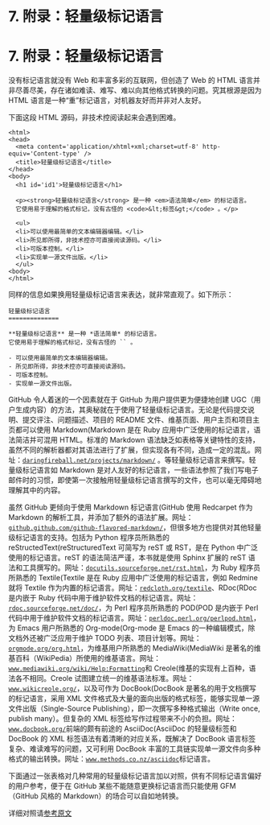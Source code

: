 # 7\. 附录：轻量级标记语言

# 7\. 附录：轻量级标记语言

没有标记语言就没有 Web 和丰富多彩的互联网，但创造了 Web 的 HTML 语言并非尽善尽美，存在诸如难读、难写、难以向其他格式转换的问题。究其根源是因为 HTML 语言是一种“重”标记语言，对机器友好而并非对人友好。

下面这段 HTML 源码，非技术控阅读起来会遇到困难。

```
<html>
<head>
  <meta content='application/xhtml+xml;charset=utf-8' http-equiv='Content-type' />
  <title>轻量级标记语言</title>
</head>
<body>
  <h1 id='id1'>轻量级标记语言</h1>

  <p><strong>轻量级标记语言</strong> 是一种 <em>语法简单</em> 的标记语言。
  它使用易于理解的格式标记，没有古怪的 <code>&lt;标签&gt;</code> 。</p>

  <ul>
  <li>可以使用最简单的文本编辑器编辑。</li>
  <li>所见即所得，非技术控亦可直接阅读源码。</li>
  <li>可版本控制。</li>
  <li>实现单一源文件出版。</li>
  </ul>
<body>
</html> 
```

同样的信息如果换用轻量级标记语言来表达，就非常直观了。如下所示：

```
轻量级标记语言
==============

**轻量级标记语言** 是一种 *语法简单* 的标记语言。
它使用易于理解的格式标记，没有古怪的 `` 。

- 可以使用最简单的文本编辑器编辑。
- 所见即所得，非技术控亦可直接阅读源码。
- 可版本控制。
- 实现单一源文件出版。 
```

GitHub 令人着迷的一个因素就在于 GitHub 为用户提供更为便捷地创建 UGC（用户生成内容）的方法，其奥秘就在于使用了轻量级标记语言。无论是代码提交说明、提交评注、问题描述、项目的 README 文件、维基页面、用户主页和项目主页都可以使用 Markdown(Markdown 是在 Ruby 应用中广泛使用的标记语言，语法简洁并可混用 HTML。标准的 Markdown 语法缺乏如表格等关键特性的支持，虽然不同的解析器都对其语法进行了扩展，但实现各有不同，造成一定的混乱。网址：[`daringfireball.net/projects/markdown/`](http://daringfireball.net/projects/markdown/) 。等轻量级标记语言来撰写。轻量级标记语言如 Markdown 是对人友好的标记语言，一些语法参照了我们写电子邮件时的习惯，即使第一次接触用轻量级标记语言撰写的文件，也可以毫无障碍地理解其中的内容。

虽然 GitHub 更倾向于使用 Markdown 标记语言(GitHub 使用 Redcarpet 作为 Markdown 的解析工具，并添加了额外的语法扩展。网址：[`github.github.com/github-flavored-markdown/`](http://github.github.com/github-flavored-markdown/)，但很多地方也提供对其他轻量级标记语言的支持。包括为 Python 程序员所熟悉的 reStructedText(reStructuredText 可简写为 reST 或 RST，是在 Python 中广泛使用的标记语言。reST 的语法简洁严谨，本书就是使用 Sphinx 扩展的 reST 语法和工具撰写的。网址：[`docutils.sourceforge.net/rst.html`](http://docutils.sourceforge.net/rst.html)，为 Ruby 程序员所熟悉的 Textile(Textile 是在 Ruby 应用中广泛使用的标记语言，例如 Redmine 就将 Textile 作为内置的标记语言。网址：[`redcloth.org/textile`](http://redcloth.org/textile)、RDoc(RDoc 是内嵌于 Ruby 代码中用于维护软件文档的标记语言。网址：[`rdoc.sourceforge.net/doc/`](http://rdoc.sourceforge.net/doc/)，为 Perl 程序员所熟悉的 POD(POD 是内嵌于 Perl 代码中用于维护软件文档的标记语言。网址：[`perldoc.perl.org/perlpod.html`](http://perldoc.perl.org/perlpod.html)，为 Emacs 用户所熟悉的 Org-mode(Org-mode 是 Emacs 的一种编辑模式，除文档外还被广泛应用于维护 TODO 列表、项目计划等。网址：[`orgmode.org/org.html`](http://orgmode.org/org.html)，为维基用户所熟悉的 MediaWiki(MediaWiki 是著名的维基百科（WikiPedia）所使用的维基语言。网址：[`www.mediawiki.org/wiki/Help:Formatting`](http://www.mediawiki.org/wiki/Help:Formatting)和 Creole(维基的实现有上百种，语法各不相同。Creole 试图建立统一的维基语法标准。网址：[`www.wikicreole.org/`](http://www.wikicreole.org/)，以及可作为 DocBook(DocBook 是著名的用于文档撰写的标记语言，采用 XML 文件格式及大量的面向出版的格式标签，能够实现单一源文件出版（Single-Source Publishing），即一次撰写多种格式输出（Write once, publish many）。但复杂的 XML 标签给写作过程带来不小的负担。网址：[`www.docbook.org/`](http://www.docbook.org/)前端的颇有前途的 AsciiDoc(AsciiDoc 的轻量级标签和 DocBook 的 XML 标签语法有着清晰的对应关系，既解决了 DocBook 语言标签复杂、难读难写的问题，又可利用 DocBook 丰富的工具链实现单一源文件向多种格式的输出转换。网址：[`www.methods.co.nz/asciidoc`](http://www.methods.co.nz/asciidoc)标记语言。

下面通过一张表格对几种常用的轻量级标记语言加以对照，供有不同标记语言偏好的用户参考，便于在 GitHub 某些不能随意更换标记语言而只能使用 GFM（GitHub 风格的 Markdown）的场合可以自如地转换。

详细对照请[参考原文](http://www.worldhello.net/gotgithub/appendix/markups.html)